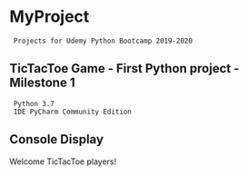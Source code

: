 # MyProject
     Projects for Udemy Python Bootcamp 2019-2020

## TicTacToe Game - First Python project - Milestone 1

     Python 3.7
     IDE PyCharm Community Edition

## Console Display

Welcome TicTacToe players!
